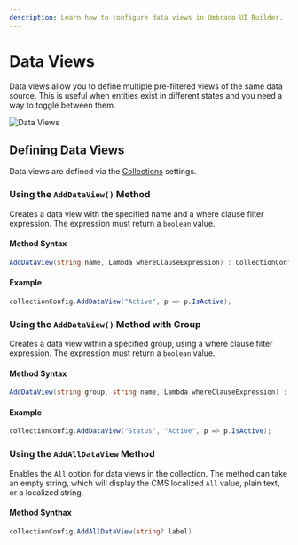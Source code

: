 ```yaml
---
description: Learn how to configure data views in Umbraco UI Builder.
---
```


# Data Views

Data views allow you to define multiple pre-filtered views of the same data source. This is useful when entities exist in different states and you need a way to toggle between them.

![Data Views](../images/data_views.png)

## Defining Data Views

Data views are defined via the [Collections](../collections/overview.md) settings.

### Using the `AddDataView()` Method

Creates a data view with the specified name and a where clause filter expression. The expression must return a `boolean` value.

#### Method Syntax

```cs
AddDataView(string name, Lambda whereClauseExpression) : CollectionConfigBuilder<TEntityType>
```

#### Example

````csharp
collectionConfig.AddDataView("Active", p => p.IsActive);
````

### Using the `AddDataView()` Method with Group

Creates a data view within a specified group, using a where clause filter expression. The expression must return a  `boolean` value.

#### Method Syntax

```cs
AddDataView(string group, string name, Lambda whereClauseExpression) : CollectionConfigBuilder<TEntityType>
```

#### Example

````csharp
collectionConfig.AddDataView("Status", "Active", p => p.IsActive);
````

### Using the `AddAllDataView` Method

Enables the `All` option for data views in the collection. The method can take an empty string, which will display the CMS localized `All` value, plain text, or a localized string.

#### Method Synthax

```cs
collectionConfig.AddAllDataView(string? label)
```

